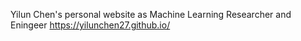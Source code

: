 Yilun Chen's personal website as Machine Learning Researcher and Eningeer
https://yilunchen27.github.io/
